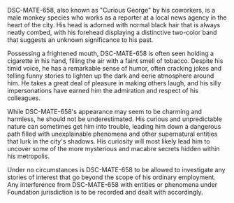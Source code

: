 DSC-MATE-658, also known as "Curious George" by his coworkers, is a male monkey species who works as a reporter at a local news agency in the heart of the city. His head is adorned with normal black hair that is always neatly combed, with his forehead displaying a distinctive two-color band that suggests an unknown significance to his past. 

Possessing a frightened mouth, DSC-MATE-658 is often seen holding a cigarette in his hand, filling the air with a faint smell of tobacco. Despite his timid voice, he has a remarkable sense of humor, often cracking jokes and telling funny stories to lighten up the dark and eerie atmosphere around him. He takes a great deal of pleasure in making others laugh, and his silly impersonations have earned him the admiration and respect of his colleagues.

While DSC-MATE-658's appearance may seem to be charming and harmless, he should not be underestimated. His curious and unpredictable nature can sometimes get him into trouble, leading him down a dangerous path filled with unexplainable phenomena and other supernatural entities that lurk in the city's shadows. His curiosity will most likely lead him to uncover some of the more mysterious and macabre secrets hidden within his metropolis. 

Under no circumstances is DSC-MATE-658 to be allowed to investigate any stories of interest that go beyond the scope of his ordinary employment. Any interference from DSC-MATE-658 with entities or phenomena under Foundation jurisdiction is to be recorded and dealt with accordingly.